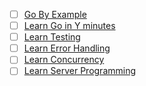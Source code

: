 - [ ] [Go By Example](http://gobyexample.com/)
- [ ] [Learn Go in Y minutes](http://learnxinyminutes.com/docs/go/)
- [ ] [Learn Testing](https://github.com/golang/go/wiki/LearnTesting)
- [ ] [Learn Error Handling](https://github.com/golang/go/wiki/LearnErrorHandling)
- [ ] [Learn Concurrency](https://github.com/golang/go/wiki/LearnConcurrency)
- [ ] [Learn Server Programming](https://github.com/golang/go/wiki/LearnServerProgramming)